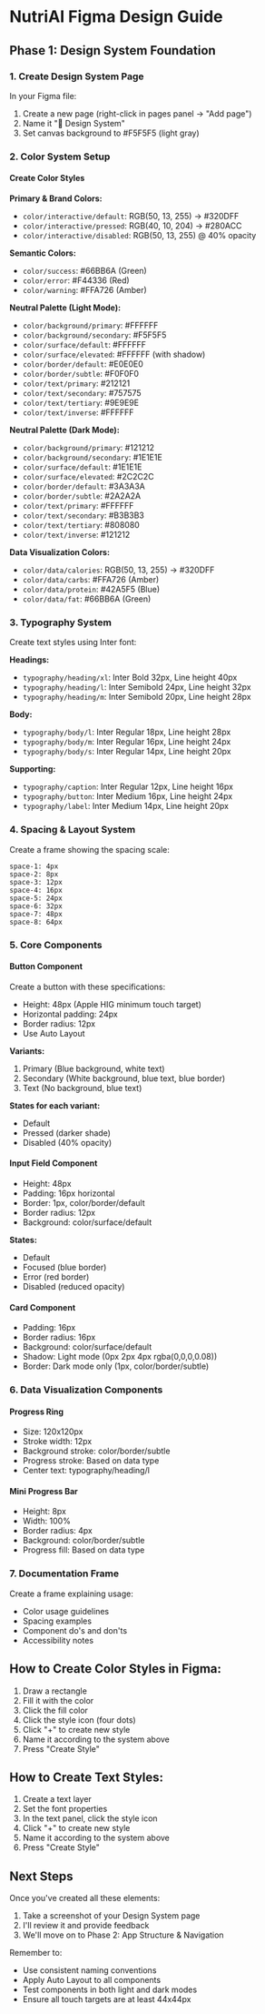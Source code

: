 # NutriAI Figma Design Guide

## Phase 1: Design System Foundation

### 1. Create Design System Page

In your Figma file:

1. Create a new page (right-click in pages panel → "Add page")
2. Name it "🎨 Design System"
3. Set canvas background to #F5F5F5 (light gray)

### 2. Color System Setup

#### Create Color Styles

**Primary & Brand Colors:**

- `color/interactive/default`: RGB(50, 13, 255) → #320DFF
- `color/interactive/pressed`: RGB(40, 10, 204) → #280ACC
- `color/interactive/disabled`: RGB(50, 13, 255) @ 40% opacity

**Semantic Colors:**

- `color/success`: #66BB6A (Green)
- `color/error`: #F44336 (Red)
- `color/warning`: #FFA726 (Amber)

**Neutral Palette (Light Mode):**

- `color/background/primary`: #FFFFFF
- `color/background/secondary`: #F5F5F5
- `color/surface/default`: #FFFFFF
- `color/surface/elevated`: #FFFFFF (with shadow)
- `color/border/default`: #E0E0E0
- `color/border/subtle`: #F0F0F0
- `color/text/primary`: #212121
- `color/text/secondary`: #757575
- `color/text/tertiary`: #9E9E9E
- `color/text/inverse`: #FFFFFF

**Neutral Palette (Dark Mode):**

- `color/background/primary`: #121212
- `color/background/secondary`: #1E1E1E
- `color/surface/default`: #1E1E1E
- `color/surface/elevated`: #2C2C2C
- `color/border/default`: #3A3A3A
- `color/border/subtle`: #2A2A2A
- `color/text/primary`: #FFFFFF
- `color/text/secondary`: #B3B3B3
- `color/text/tertiary`: #808080
- `color/text/inverse`: #121212

**Data Visualization Colors:**

- `color/data/calories`: RGB(50, 13, 255) → #320DFF
- `color/data/carbs`: #FFA726 (Amber)
- `color/data/protein`: #42A5F5 (Blue)
- `color/data/fat`: #66BB6A (Green)

### 3. Typography System

Create text styles using Inter font:

**Headings:**

- `typography/heading/xl`: Inter Bold 32px, Line height 40px
- `typography/heading/l`: Inter Semibold 24px, Line height 32px
- `typography/heading/m`: Inter Semibold 20px, Line height 28px

**Body:**

- `typography/body/l`: Inter Regular 18px, Line height 28px
- `typography/body/m`: Inter Regular 16px, Line height 24px
- `typography/body/s`: Inter Regular 14px, Line height 20px

**Supporting:**

- `typography/caption`: Inter Regular 12px, Line height 16px
- `typography/button`: Inter Medium 16px, Line height 24px
- `typography/label`: Inter Medium 14px, Line height 20px

### 4. Spacing & Layout System

Create a frame showing the spacing scale:

```
space-1: 4px
space-2: 8px
space-3: 12px
space-4: 16px
space-5: 24px
space-6: 32px
space-7: 48px
space-8: 64px
```

### 5. Core Components

#### Button Component

Create a button with these specifications:

- Height: 48px (Apple HIG minimum touch target)
- Horizontal padding: 24px
- Border radius: 12px
- Use Auto Layout

**Variants:**

1. Primary (Blue background, white text)
2. Secondary (White background, blue text, blue border)
3. Text (No background, blue text)

**States for each variant:**

- Default
- Pressed (darker shade)
- Disabled (40% opacity)

#### Input Field Component

- Height: 48px
- Padding: 16px horizontal
- Border: 1px, color/border/default
- Border radius: 12px
- Background: color/surface/default

**States:**

- Default
- Focused (blue border)
- Error (red border)
- Disabled (reduced opacity)

#### Card Component

- Padding: 16px
- Border radius: 16px
- Background: color/surface/default
- Shadow: Light mode (0px 2px 4px rgba(0,0,0,0.08))
- Border: Dark mode only (1px, color/border/subtle)

### 6. Data Visualization Components

#### Progress Ring

- Size: 120x120px
- Stroke width: 12px
- Background stroke: color/border/subtle
- Progress stroke: Based on data type
- Center text: typography/heading/l

#### Mini Progress Bar

- Height: 8px
- Width: 100%
- Border radius: 4px
- Background: color/border/subtle
- Progress fill: Based on data type

### 7. Documentation Frame

Create a frame explaining usage:

- Color usage guidelines
- Spacing examples
- Component do's and don'ts
- Accessibility notes

## How to Create Color Styles in Figma:

1. Draw a rectangle
2. Fill it with the color
3. Click the fill color
4. Click the style icon (four dots)
5. Click "+" to create new style
6. Name it according to the system above
7. Press "Create Style"

## How to Create Text Styles:

1. Create a text layer
2. Set the font properties
3. In the text panel, click the style icon
4. Click "+" to create new style
5. Name it according to the system above
6. Press "Create Style"

## Next Steps

Once you've created all these elements:

1. Take a screenshot of your Design System page
2. I'll review it and provide feedback
3. We'll move on to Phase 2: App Structure & Navigation

Remember to:

- Use consistent naming conventions
- Apply Auto Layout to all components
- Test components in both light and dark modes
- Ensure all touch targets are at least 44x44px
